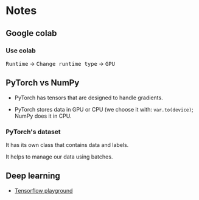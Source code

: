 # Notes

## Google colab

### Use colab

<kbd>Runtime</kbd> -> <kbd>Change runtime type</kbd> -> <kbd>GPU</kbd>

## PyTorch vs NumPy

- PyTorch has tensors that are designed to handle gradients.

- PyTorch stores data in GPU or CPU (we choose it with: `var.to(device)`; NumPy does it in CPU.

### PyTorch's dataset

It has its own class that contains data and labels.

It helps to manage our data using batches.

## Deep learning

- [Tensorflow playground](https://playground.tensorflow.org/#activation=linear&batchSize=10&dataset=spiral&regDataset=reg-plane&learningRate=0.01&regularizationRate=0&noise=0&networkShape=4,2&seed=0.53328&showTestData=false&discretize=false&percTrainData=50&x=true&y=true&xTimesY=false&xSquared=false&ySquared=false&cosX=false&sinX=false&cosY=false&sinY=false&collectStats=false&problem=classification&initZero=false&hideText=false)